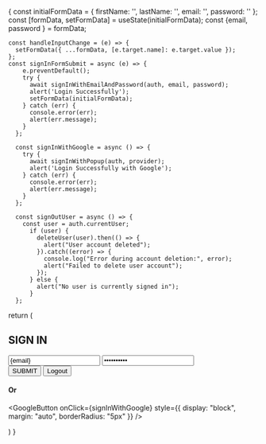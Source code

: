 {
    const initialFormData = {
      firstName: '',
      lastName: '',
      email: '',
      password: ''
    };
    const [formData, setFormData] = useState(initialFormData);
    const {email, password } = formData;
  
    const handleInputChange = (e) => {
      setFormData({ ...formData, [e.target.name]: e.target.value });
    };
    const signInFormSubmit = async (e) => {
        e.preventDefault();
        try {
          await signInWithEmailAndPassword(auth, email, password);
          alert('Login Successfully');
          setFormData(initialFormData);
        } catch (err) {
          console.error(err);
          alert(err.message);
        } 
      };
    
      const signInWithGoogle = async () => {
        try {
          await signInWithPopup(auth, provider);
          alert('Login Successfully with Google');
        } catch (err) {
          console.error(err);
          alert(err.message);
        } 
      };
    
      const signOutUser = async () => {
        const user = auth.currentUser;
          if (user) {
            deleteUser(user).then(() => {
              alert("User account deleted");
            }).catch((error) => {
              console.log("Error during account deletion:", error);
              alert("Failed to delete user account");
            });
          } else {
            alert("No user is currently signed in");
          }
      };
    
  return (
    <div>
      <div className="FormsLoginBtn">
          <form className="LoginForm" onSubmit={signInFormSubmit}>
            <h2>SIGN IN</h2>
            <input type="email" placeholder="Enter Your Email" name="email" value={email} onChange={handleInputChange} />
            <input type="password" placeholder="Enter Your Password" name="password" value={password} onChange={handleInputChange} />
            <div className="btnSignUp">
              <button type="submit" className="SubmitBtn">SUBMIT</button>
              <button type="button" onClick={signOutUser} className="btnLogout"><BiLogOut />Logout</button>
            </div>
            <h4>Or</h4>
            <GoogleButton onClick={signInWithGoogle} style={{ display: "block", margin: "auto", borderRadius: "5px" }} />
          </form>
        </div>
    </div>
  )
}